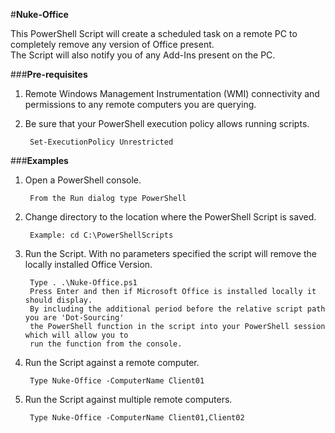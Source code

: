﻿#**Nuke-Office**

This PowerShell Script will create a scheduled task on a remote PC to completely remove any version of Office present.   
The Script will also notify you of any Add-Ins present on the PC.

###**Pre-requisites**

1. Remote Windows Management Instrumentation (WMI) connectivity and permissions to any remote computers you are querying. 

2. Be sure that your PowerShell execution policy allows running scripts.
		
		Set-ExecutionPolicy Unrestricted

###**Examples**

1. Open a PowerShell console.

		From the Run dialog type PowerShell 
		
2. Change directory to the location where the PowerShell Script is saved.

		Example: cd C:\PowerShellScripts
		
2. Run the Script. With no parameters specified the script will remove the locally installed Office Version.

		Type . .\Nuke-Office.ps1
		Press Enter and then if Microsoft Office is installed locally it should display. 
		By including the additional period before the relative script path you are 'Dot-Sourcing' 
		the PowerShell function in the script into your PowerShell session which will allow you to 
		run the function from the console.
	
3. Run the Script against a remote computer. 

		Type Nuke-Office -ComputerName Client01

4. Run the Script against multiple remote computers. 

		Type Nuke-Office -ComputerName Client01,Client02
	

	

